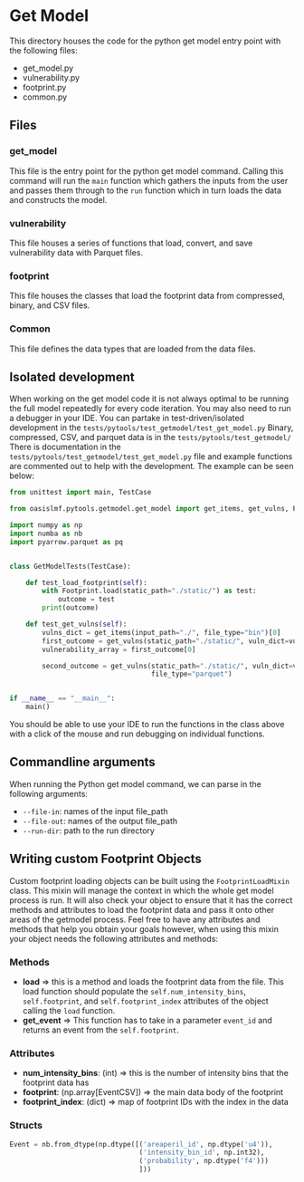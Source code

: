 # Get Model 
This directory houses the code for the python get model entry point with the following files:

- get_model.py
- vulnerability.py
- footprint.py
- common.py

## Files

### get_model
This file is the entry point for the python get model command. Calling this command will run the ```main``` function 
which gathers the inputs from the user and passes them through to the ```run``` function which in turn loads the 
data and constructs the model.

### vulnerability 
This file houses a series of functions that load, convert, and save vulnerability data with Parquet files.

### footprint
This file houses the classes that load the footprint data from compressed, binary, and CSV files.

### Common
This file defines the data types that are loaded from the data files.


## Isolated development 
When working on the get model code it is not always optimal to be running the full model repeatedly for every code 
iteration. You may also need to run a debugger in your IDE. You can partake in test-driven/isolated development
in the ```tests/pytools/test_getmodel/test_get_model.py``` Binary, compressed, CSV, and parquet data is in the 
```tests/pytools/test_getmodel/``` There is documentation in the  ```tests/pytools/test_getmodel/test_get_model.py```
file and example functions are commented out to help with the development. The example can be seen below:
```python
from unittest import main, TestCase

from oasislmf.pytools.getmodel.get_model import get_items, get_vulns, Footprint

import numpy as np
import numba as nb
import pyarrow.parquet as pq


class GetModelTests(TestCase):

    def test_load_footprint(self):
        with Footprint.load(static_path="./static/") as test:
            outcome = test
        print(outcome)

    def test_get_vulns(self):
        vulns_dict = get_items(input_path="./", file_type="bin")[0]
        first_outcome = get_vulns(static_path="./static/", vuln_dict=vulns_dict, num_intensity_bins=50, file_type="bin")
        vulnerability_array = first_outcome[0]

        second_outcome = get_vulns(static_path="./static/", vuln_dict=vulns_dict, num_intensity_bins=50,
                                   file_type="parquet")


if __name__ == "__main__":
    main()
```
You should be able to use your IDE to run the functions in the class above with a click of the mouse and run debugging 
on individual functions.

## Commandline arguments 
When running the Python get model command, we can parse in the following arguments:

- ```--file-in```: names of the input file_path
- ```--file-out```: names of the output file_path
- ```--run-dir```: path to the run directory


## Writing custom Footprint Objects 
Custom footprint loading objects can be built using the ```FootprintLoadMixin``` class. This mixin will manage the 
context in which the whole get model process is run. It will also check your object to ensure that it has the 
correct methods and attributes to load the footprint data and pass it onto other areas of the getmodel process. Feel 
free to have any attributes and methods that help you obtain your goals however, when 
using this mixin your object needs the following attributes and methods:

### Methods
- **load** => this is a method and loads the footprint data from the file. This load function should populate the 
```self.num_intensity_bins```, ```self.footprint```, and ```self.footprint_index``` attributes of the object calling
the ```load``` function.
- **get_event** => This function has to take in a parameter ```event_id``` and returns an event from the 
```self.footprint```.

### Attributes
- **num_intensity_bins**: (int) => this is the number of intensity bins that the footprint data has 
- **footprint**: (np.array[EventCSV]) => the main data body of the footprint
- **footprint_index**: (dict) => map of footprint IDs with the index in the data

### Structs 
```python
Event = nb.from_dtype(np.dtype([('areaperil_id', np.dtype('u4')),
                                ('intensity_bin_id', np.int32),
                                ('probability', np.dtype('f4')))
                                ]))
```